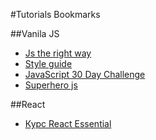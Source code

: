 #Tutorials Bookmarks

##Vanila JS

- [Js the right way](http://jstherightway.org/)
- [Style guide](https://github.com/airbnb/javascript)
- [JavaScript 30 Day Challenge](https://github.com/wesbos/JavaScript30)
- [Superhero js](http://superherojs.com/)

##React 

- [Курс React Essential](https://github.com/krambertech/react-essential-course)